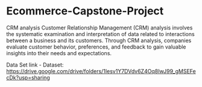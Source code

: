 # Ecommerce-Capstone-Project
CRM analysis Customer Relationship Management (CRM) analysis involves the systematic examination and interpretation of data related to interactions between a business and its customers. Through CRM analysis, companies evaluate customer behavior, preferences, and feedback to gain valuable insights into their needs and expectations.

Data Set link - Dataset: https://drive.google.com/drive/folders/1Iesv1Y7DVdv6Z4Oq8IwJ99_gMSEFecDk?usp=sharing
